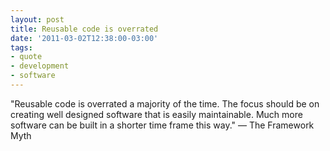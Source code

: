```yaml
---
layout: post
title: Reusable code is overrated
date: '2011-03-02T12:38:00-03:00'
tags:
- quote
- development
- software
---
```

"Reusable code is overrated a majority of the time. The focus should be on creating well designed software that is easily maintainable. Much more software can be built in a shorter time frame this way." — The Framework Myth 
